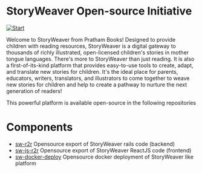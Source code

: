 # StoryWeaver Open-source Initiative

[![Start](https://storyweaver.org.in/assets/media/storyweaver-logo.e8ce4cf1.svg)](https://storyweaver.org.in/)

Welcome to StoryWeaver from Pratham Books! Designed to provide children with reading resources, StoryWeaver is a digital gateway to thousands of richly illustrated, open-licensed children's stories in mother tongue languages. There's more to StoryWeaver than just reading. It is also a first-of-its-kind platform that provides easy-to-use tools to create, adapt, and translate new stories for children. It's the ideal place for parents, educators, writers, translators, and illustrators to come together to weave new stories for children and help to create a pathway to nurture the next generation of readers!

This powerful platform is available open-source in the following repositories

# Components

 * [sw-r2r](https://github.com/PrathamBooks/sw-r2r) Opensource export of StoryWeaver rails code (backend)
 * [sw-js-r2r](https://github.com/PrathamBooks/sw-js-r2r) Opensource export of StoryWeaver ReactJS code (frontend)
 * [sw-docker-deploy](TBD) Opensource docker deployment of StoryWeaver like platform
